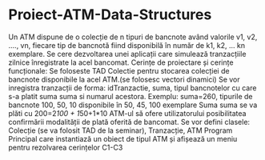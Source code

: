 # Proiect-ATM-Data-Structures

Un ATM dispune de o colecție de n tipuri de bancnote având valorile v1, v2, ...., vn, fiecare tip de bancnotă fiind disponibilă în număr de k1, k2, ... kn exemplare. Se cere dezvoltarea unei aplicații care simulează tranzacțiile zilnice înregistrate la acel bancomat.
Cerințe de proiectare și cerințe funcționale:
Se foloseste TAD Colectie pentru stocarea colecției de bancnote disponibile la acel ATM.(se folosesc vectori dinamici)
Se vor inregistra tranzacții de forma: idTranzactie, suma, tipul bancnotelor cu care s-a platit suma suma si numarul acestora. 
Exemplu:
suma=260, tipurile de bancnote 100, 50, 10 disponibile în 50, 45, 100 exemplare Suma suma se va plăti cu 200=2*100 + 1*50+1*10
ATM-ul să ofere utilizatorului posibilitatea confirmării modalității de plată oferită de bancomat.
Se vor defini clasele: Colecție (se va folosit TAD de la seminar), Tranzacție, ATM 
Program Principal care instantiază un obiect de tipul ATM și afișează un meniu pentru rezolvarea cerințelor C1-C3 
